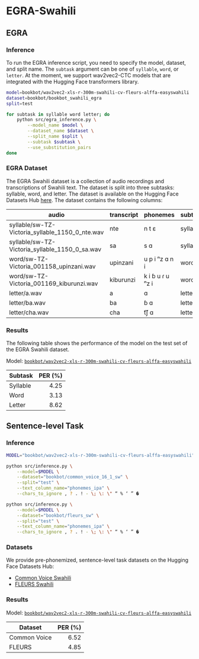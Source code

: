 # EGRA-Swahili

## EGRA

### Inference

To run the EGRA inference script, you need to specify the model, dataset, and split name. The `subtask` argument can be one of `syllable`, `word`, or `letter`.
At the moment, we support wav2vec2-CTC models that are integrated with the Hugging Face transformers library.

```sh
model=bookbot/wav2vec2-xls-r-300m-swahili-cv-fleurs-alffa-easyswahili
dataset=bookbot/bookbot_swahili_egra
split=test

for subtask in syllable word letter; do
    python src/egra_inference.py \
        --model_name $model \
        --dataset_name $dataset \
        --split_name $split \
        --subtask $subtask \
        --use_substitution_pairs
done
```

### EGRA Dataset

The EGRA Swahili dataset is a collection of audio recordings and transcriptions of Swahili text. The dataset is split into three subtasks: syllable, word, and letter. The dataset is available on the Hugging Face Datasets Hub [here](https://huggingface.co/datasets/bookbot/bookbot_swahili_egra/). The dataset contains the following columns:

| audio                                           | transcript | phonemes         | subtask  |
| ----------------------------------------------- | ---------- | ---------------- | -------- |
| syllable/sw-TZ-Victoria_syllable_1150_0_nte.wav | nte        | n t ɛ            | syllable |
| syllable/sw-TZ-Victoria_syllable_1150_0_sa.wav  | sa         | s ɑ              | syllable |
| word/sw-TZ-Victoria_001158_upinzani.wav         | upinzani   | u p i ⁿz ɑ n i   | word     |
| word/sw-TZ-Victoria_001169_kiburunzi.wav        | kiburunzi  | k i ɓ u ɾ u ⁿz i | word     |
| letter/a.wav                                    | a          | ɑ                | letter   |
| letter/ba.wav                                   | ba         | ɓ ɑ              | letter   |
| letter/cha.wav                                  | cha        | t͡ʃ ɑ             | letter   |

### Results

The following table shows the performance of the model on the test set of the EGRA Swahili dataset.

Model: [`bookbot/wav2vec2-xls-r-300m-swahili-cv-fleurs-alffa-easyswahili`](https://huggingface.co/bookbot/wav2vec2-xls-r-300m-swahili-cv-fleurs-alffa-easyswahili)

| Subtask  | PER (%) |
| -------- | ------: |
| Syllable |    4.25 |
| Word     |    3.13 |
| Letter   |    8.62 |

## Sentence-level Task

### Inference

```sh
MODEL="bookbot/wav2vec2-xls-r-300m-swahili-cv-fleurs-alffa-easyswahili"

python src/inference.py \
    --model=$MODEL \
    --dataset="bookbot/common_voice_16_1_sw" \
    --split="test" \
    --text_column_name="phonemes_ipa" \
    --chars_to_ignore , ? . ! - \; \: \" “ % ‘ ” �

python src/inference.py \
    --model=$MODEL \
    --dataset="bookbot/fleurs_sw" \
    --split="test" \
    --text_column_name="phonemes_ipa" \
    --chars_to_ignore , ? . ! - \; \: \" “ % ‘ ” �
```

### Datasets

We provide pre-phonemized, sentence-level task datasets on the Hugging Face Datasets Hub:

- [Common Voice Swahili](https://huggingface.co/datasets/bookbot/common_voice_16_1_sw)
- [FLEURS Swahili](https://huggingface.co/datasets/bookbot/fleurs_sw)

### Results

Model: [`bookbot/wav2vec2-xls-r-300m-swahili-cv-fleurs-alffa-easyswahili`](https://huggingface.co/bookbot/wav2vec2-xls-r-300m-swahili-cv-fleurs-alffa-easyswahili)

| Dataset      | PER (%) |
| ------------ | ------: |
| Common Voice |    6.52 |
| FLEURS       |    4.85 |